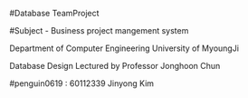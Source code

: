 #Database TeamProject

#Subject - Business project mangement system

Department of Computer Engineering University of MyoungJi 

Database Design Lectured by Professor Jonghoon Chun 

#penguin0619 : 60112339 Jinyong Kim
